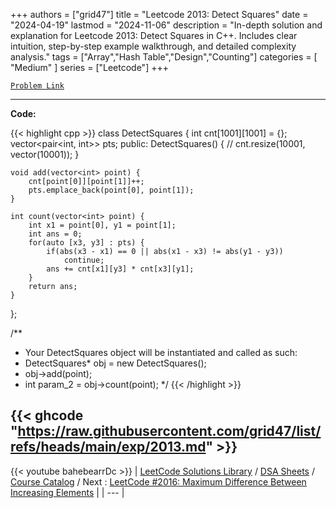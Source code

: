 
+++
authors = ["grid47"]
title = "Leetcode 2013: Detect Squares"
date = "2024-04-19"
lastmod = "2024-11-06"
description = "In-depth solution and explanation for Leetcode 2013: Detect Squares in C++. Includes clear intuition, step-by-step example walkthrough, and detailed complexity analysis."
tags = ["Array","Hash Table","Design","Counting"]
categories = [
    "Medium"
]
series = ["Leetcode"]
+++



[`Problem Link`](https://leetcode.com/problems/detect-squares/description/)

---
**Code:**

{{< highlight cpp >}}
class DetectSquares {
    int cnt[1001][1001] = {};
    vector<pair<int, int>> pts;
public:
    DetectSquares() {
       // cnt.resize(10001, vector<int>(10001));
    }
    
    void add(vector<int> point) {
        cnt[point[0]][point[1]]++;
        pts.emplace_back(point[0], point[1]);
    }
    
    int count(vector<int> point) {
        int x1 = point[0], y1 = point[1];
        int ans = 0;
        for(auto [x3, y3] : pts) {
            if(abs(x3 - x1) == 0 || abs(x1 - x3) != abs(y1 - y3))
                continue;
            ans += cnt[x1][y3] * cnt[x3][y1];
        }
        return ans;
    }
};

/**
 * Your DetectSquares object will be instantiated and called as such:
 * DetectSquares* obj = new DetectSquares();
 * obj->add(point);
 * int param_2 = obj->count(point);
 */
{{< /highlight >}}

{{< ghcode "https://raw.githubusercontent.com/grid47/list/refs/heads/main/exp/2013.md" >}}
---
{{< youtube bahebearrDc >}}
| [LeetCode Solutions Library](https://grid47.xyz/leetcode/) / [DSA Sheets](https://grid47.xyz/sheets/) / [Course Catalog](https://grid47.xyz/courses/) / Next : [LeetCode #2016: Maximum Difference Between Increasing Elements](https://grid47.xyz/leetcode/solution-2016-maximum-difference-between-increasing-elements/) |
| --- |
